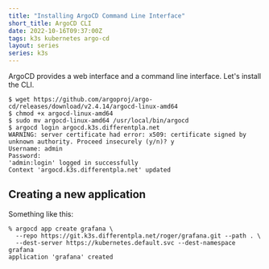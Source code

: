 ```yaml
---
title: "Installing ArgoCD Command Line Interface"
short_title: ArgoCD CLI
date: 2022-10-16T09:37:00Z
tags: k3s kubernetes argo-cd
layout: series
series: k3s
---
```


ArgoCD provides a web interface and a command line interface. Let's install the CLI.

```
$ wget https://github.com/argoproj/argo-cd/releases/download/v2.4.14/argocd-linux-amd64
$ chmod +x argocd-linux-amd64
$ sudo mv argocd-linux-amd64 /usr/local/bin/argocd
$ argocd login argocd.k3s.differentpla.net
WARNING: server certificate had error: x509: certificate signed by unknown authority. Proceed insecurely (y/n)? y
Username: admin
Password:
'admin:login' logged in successfully
Context 'argocd.k3s.differentpla.net' updated
```

## Creating a new application

Something like this:

```
% argocd app create grafana \
  --repo https://git.k3s.differentpla.net/roger/grafana.git --path . \
  --dest-server https://kubernetes.default.svc --dest-namespace grafana
application 'grafana' created
```
